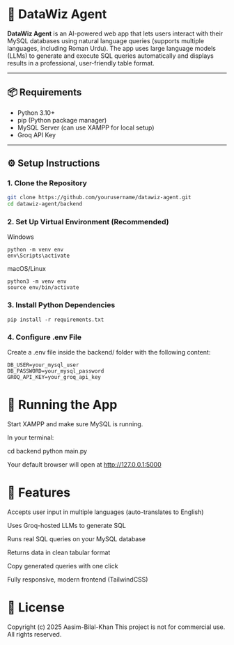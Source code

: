 # 🧠 DataWiz Agent

**DataWiz Agent** is an AI-powered web app that lets users interact with their MySQL databases using natural language queries (supports multiple languages, including Roman Urdu). The app uses large language models (LLMs) to generate and execute SQL queries automatically and displays results in a professional, user-friendly table format.

---

## 📦 Requirements

- Python 3.10+
- pip (Python package manager)
- MySQL Server (can use XAMPP for local setup)
- Groq API Key

---

## ⚙️ Setup Instructions

### 1. Clone the Repository

```bash
git clone https://github.com/yourusername/datawiz-agent.git
cd datawiz-agent/backend
```
### 2. Set Up Virtual Environment (Recommended)

Windows
```
python -m venv env
env\Scripts\activate
```
macOS/Linux
```
python3 -m venv env
source env/bin/activate
```

### 3. Install Python Dependencies
```
pip install -r requirements.txt

```
### 4. Configure .env File

Create a .env file inside the backend/ folder with the following content:
```
DB_USER=your_mysql_user
DB_PASSWORD=your_mysql_password
GROQ_API_KEY=your_groq_api_key

```
# 🚀 Running the App
Start XAMPP and make sure MySQL is running.

In your terminal:

cd backend
python main.py

Your default browser will open at http://127.0.0.1:5000

# 🧠 Features
Accepts user input in multiple languages (auto-translates to English)

Uses Groq-hosted LLMs to generate SQL

Runs real SQL queries on your MySQL database

Returns data in clean tabular format

Copy generated queries with one click

Fully responsive, modern frontend (TailwindCSS)


# 📜 License

Copyright (c) 2025 Aasim-Bilal-Khan
This project is not for commercial use.
All rights reserved.
